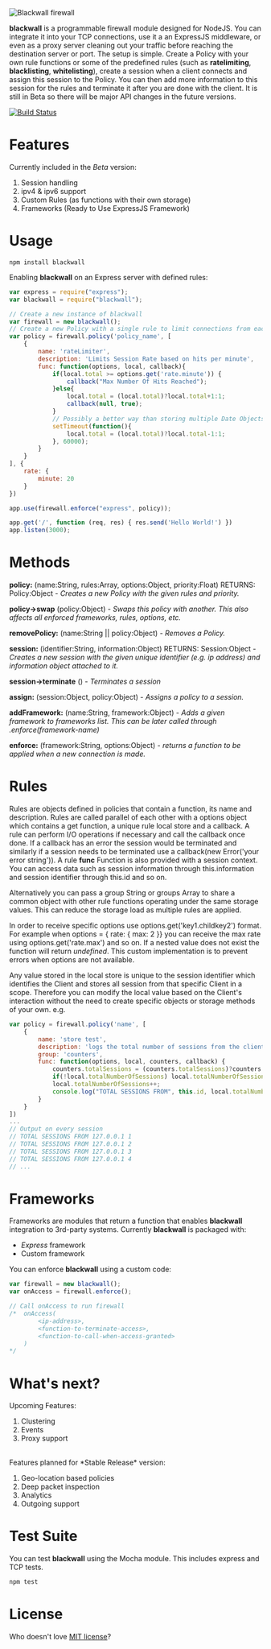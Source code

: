 <img src="https://raw.githubusercontent.com/schahriar/blackwall/master/blackwall.png" alt="Blackwall firewall" title="Blackwall" />

**blackwall** is a programmable firewall module designed for NodeJS. You can integrate it into your TCP connections, use it a an ExpressJS middleware, or even as a proxy server cleaning out your traffic before reaching the destination server or port. The setup is simple. Create a Policy with your own rule functions or some of the predefined rules (such as **ratelimiting**, **blacklisting**, **whitelisting**), create a session when a client connects and assign this session to the Policy. You can then add more information to this session for the rules and terminate it after you are done with the client. It is still in Beta so there will be major API changes in the future versions.

[![Build Status](https://travis-ci.org/schahriar/blackwall.svg)](https://travis-ci.org/schahriar/blackwall)

# Features
Currently included in the *Beta* version:

1. Session handling
2. ipv4 & ipv6 support
1. Custom Rules (as functions with their own storage)
4. Frameworks (Ready to Use ExpressJS Framework)

# Usage
```
npm install blackwall
```

Enabling **blackwall** on an Express server with defined rules:
```javascript
var express = require("express");
var blackwall = require("blackwall");

// Create a new instance of blackwall
var firewall = new blackwall();
// Create a new Policy with a single rule to limit connections from each Client to 20 per minute
var policy = firewall.policy('policy_name', [
    {
        name: 'rateLimiter',
        description: 'Limits Session Rate based on hits per minute',
        func: function(options, local, callback){
            if(local.total >= options.get('rate.minute')) {
                callback("Max Number Of Hits Reached");
            }else{
                local.total = (local.total)?local.total+1:1;
                callback(null, true);
            }
            // Possibly a better way than storing multiple Date Objects
            setTimeout(function(){
                local.total = (local.total)?local.total-1:1;
            }, 60000);
        }
    }
], {
    rate: {
        minute: 20
    }
})

app.use(firewall.enforce("express", policy));

app.get('/', function (req, res) { res.send('Hello World!') })
app.listen(3000);
```

# Methods

**policy:** (name:String, rules:Array, options:Object, priority:Float) RETURNS: Policy:Object - *Creates a new Policy with the given rules and priority.*

**policy->swap** (policy:Object) - *Swaps this policy with another. This also affects all enforced frameworks, rules, options, etc.*

**removePolicy:** (name:String || policy:Object) - *Removes a Policy.*

**session:** (identifier:String, information:Object) RETURNS: Session:Object -
*Creates a new session with the given unique identifier (e.g. ip address) and information object attached to it.*

**session->terminate** () - *Terminates a session*

**assign:** (session:Object, policy:Object) -
*Assigns a policy to a session.*

**addFramework:** (name:String, framework:Object) - *Adds a given framework to frameworks list. This can be later called through .enforce(framework-name)*

**enforce:** (framework:String, options:Object) - *returns a function to be applied when a new connection is made.*

# Rules
Rules are objects defined in policies that contain a function, its name and description. Rules are called parallel of each other with a options object which contains a get function, a unique rule local store and a callback. A rule can perform I/O operations if necessary and call the callback once done. If a callback has an error the session would be terminated and similarly if a session needs to be terminated use a callback(new Error('your error string')). A rule **func** Function is also provided with a session context. You can access data such as session information through this.information and session identifier through this.id and so on.

Alternatively you can pass a group String or groups Array to share a common object with other rule functions operating under the same storage values. This can reduce the storage load as multiple rules are applied.

In order to receive specific options use options.get('key1.childkey2') format. For example when options = { rate: { max: 2 }} you can receive the max rate using options.get('rate.max') and so on. If a nested value does not exist the function will return *undefined*. This custom implementation is to prevent errors when options are not available.

Any value stored in the local store is unique to the session identifier which identifies the Client and stores all session from that specific Client in a scope. Therefore you can modify the local value based on the Client's interaction without the need to create specific objects or storage methods of your own.
e.g.
```javascript
var policy = firewall.policy('name', [
    {
        name: 'store test',
        description: 'logs the total number of sessions from the client every time a new session is created',
        group: 'counters',
        func: function(options, local, counters, callback) {
            counters.totalSessions = (counters.totalSessions)?counters.totalSessions+1:1;
            if(!local.totalNumberOfSessions) local.totalNumberOfSessions = 0;
            local.totalNumberOfSessions++;
            console.log("TOTAL SESSIONS FROM", this.id, local.totalNumberOfSessions);
        }
    }
])
...
// Output on every session
// TOTAL SESSIONS FROM 127.0.0.1 1
// TOTAL SESSIONS FROM 127.0.0.1 2
// TOTAL SESSIONS FROM 127.0.0.1 3
// TOTAL SESSIONS FROM 127.0.0.1 4
// ...
```

# Frameworks
Frameworks are modules that return a function that enables **blackwall** integration to 3rd-party systems. Currently **blackwall** is packaged with:
- *Express* framework
- Custom framework

You can enforce **blackwall** using a custom code:
```javascript
var firewall = new blackwall();
var onAccess = firewall.enforce();

// Call onAccess to run firewall
/*  onAccess(
        <ip-address>,
        <function-to-terminate-access>,
        <function-to-call-when-access-granted>
    )
*/

```

# What's next?

Upcoming Features:

1. Clustering
2. Events
3. Proxy support

<br>
Features planned for *Stable Release* version:

1. Geo-location based policies
2. Deep packet inspection
3. Analytics
4. Outgoing support

# Test Suite
You can test **blackwall** using the Mocha module. This includes express and TCP tests.
```javascript
npm test
```

# License
Who doesn't love [MIT license](https://raw.githubusercontent.com/schahriar/blackwall/master/LICENSE)?
